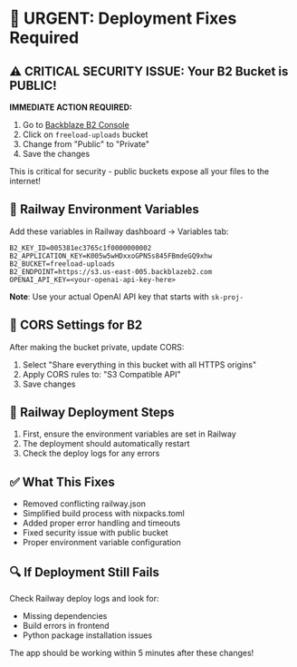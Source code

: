 # 🚨 URGENT: Deployment Fixes Required

## ⚠️ CRITICAL SECURITY ISSUE: Your B2 Bucket is PUBLIC!

**IMMEDIATE ACTION REQUIRED:**
1. Go to [Backblaze B2 Console](https://secure.backblaze.com/b2_buckets.htm)
2. Click on `freeload-uploads` bucket
3. Change from "Public" to "Private" 
4. Save the changes

This is critical for security - public buckets expose all your files to the internet!

## 🔧 Railway Environment Variables

Add these variables in Railway dashboard → Variables tab:

```
B2_KEY_ID=005381ec3765c1f0000000002
B2_APPLICATION_KEY=K005w5wHDxxoGPN5s845FBmdeGQ9xhw
B2_BUCKET=freeload-uploads
B2_ENDPOINT=https://s3.us-east-005.backblazeb2.com
OPENAI_API_KEY=<your-openai-api-key-here>
```

**Note**: Use your actual OpenAI API key that starts with `sk-proj-`

## 📝 CORS Settings for B2

After making the bucket private, update CORS:
1. Select "Share everything in this bucket with all HTTPS origins"
2. Apply CORS rules to: "S3 Compatible API"
3. Save changes

## 🚀 Railway Deployment Steps

1. First, ensure the environment variables are set in Railway
2. The deployment should automatically restart
3. Check the deploy logs for any errors

## ✅ What This Fixes

- Removed conflicting railway.json
- Simplified build process with nixpacks.toml
- Added proper error handling and timeouts
- Fixed security issue with public bucket
- Proper environment variable configuration

## 🔍 If Deployment Still Fails

Check Railway deploy logs and look for:
- Missing dependencies
- Build errors in frontend
- Python package installation issues

The app should be working within 5 minutes after these changes! 